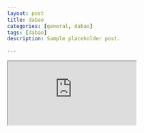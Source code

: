 ```yaml
---
layout: post
title: dabao
categories: [general, dabao]
tags: [dabao]
description: Sample placeholder post.

---
```


<iframe src="https://www.ixigua.com/i6813961096676770317/"></iframe>